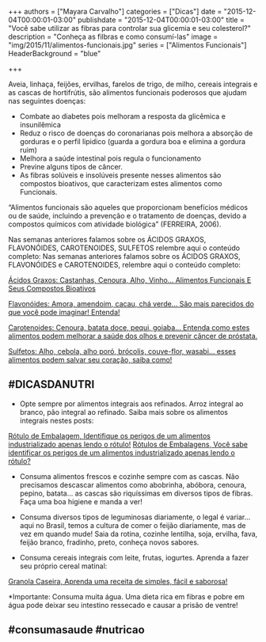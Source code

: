 +++
authors = ["Mayara Carvalho"]
categories = ["Dicas"]
date = "2015-12-04T00:00:01-03:00"
publishdate = "2015-12-04T00:00:01-03:00"
title = "Você sabe utilizar as fibras para controlar sua glicemia e seu colesterol?"
description = "Conheça as filbras e como consumí-las"
image = "img/2015/11/alimentos-funcionais.jpg"
series = ["Alimentos Funcionais"]
  HeaderBackground = "blue"

+++

Aveia, linhaça, feijões, ervilhas, farelos de trigo, de milho, cereais integrais e as cascas de hortifrútis, são alimentos funcionais poderosos que ajudam nas seguintes doenças:

- Combate ao diabetes pois melhoram a resposta da glicêmica e insunilêmica
- Reduz o risco de doenças do coronarianas pois melhora a absorção de gorduras e o perfil lipidico (guarda a gordura boa e elimina a gordura ruim)
- Melhora a saúde intestinal pois regula o funcionamento
- Previne alguns tipos de câncer.
- As fibras solúveis e insolúveis presente nesses alimentos são compostos bioativos, que caracterizam estes alimentos como Funcionais.

“Alimentos funcionais são aqueles que proporcionam benefícios médicos ou de saúde, incluindo a prevenção e o tratamento de doenças, devido a compostos químicos com atividade biológica” (FERREIRA, 2006).

Nas semanas anteriores falamos sobre os ÁCIDOS GRAXOS, FLAVONÓIDES, CAROTENOIDES, SULFETOS relembre aqui o conteúdo completo:
Nas semanas anteriores falamos sobre os ÁCIDOS GRAXOS, FLAVONÓIDES e CAROTENOIDES, relembre aqui o conteúdo completo:

[Ácidos Graxos: Castanhas, Cenoura, Alho, Vinho... Alimentos Funcionais E Seus Compostos Bioativos](http://blog.autoconexao.org.br/post/2015/11/alimentos-funcionais/)

[Flavonóides: Amora, amendoim, cacau, chá verde... São mais parecidos do que você pode imaginar! Entenda!](http://blog.autoconexao.org.br/post/2015/11/alimentos-funcionais-flavonoides/)

[Carotenoides: Cenoura, batata doce, pequi, goiaba... Entenda como estes alimentos podem melhorar a saúde dos olhos e prevenir câncer de próstata.](http://blog.autoconexao.org.br/post/2015/11/alimentos-funcionais-carotenoides/)

[Sulfetos: Alho, cebola, alho poró, brócolis, couve-flor, wasabi... esses alimentos podem salvar seu coração, saiba como!](http://blog.autoconexao.org.br/post/2015/11/alimentos-funcionais-sulfetos/)


## #DICASDANUTRI

- Opte sempre por alimentos integrais aos refinados. Arroz integral ao branco, pão integral ao refinado.
Saiba mais sobre os alimentos integrais nestes posts:

[Rótulo de Embalagem, Identifique os perigos de um alimentos industrializado apenas lendo o rótulo!](http://blog.autoconexao.org.br/post/2015/10/lendo-rotulos-das-embalagens/)
[Rótulos de Embalagens, Você sabe identificar os perigos de um alimentos industrializado apenas lendo o rótulo?](http://blog.autoconexao.org.br/post/2015/10/lendo-rotulos-das-embalagens-continuacao/)

- Consuma alimentos frescos e cozinhe sempre com as cascas. Não precisamos descascar alimentos como abobrinha, abóbora, cenoura, pepino, batata... as cascas são riquíssimas em diversos tipos de fibras. Faça uma boa higiene e manda a ver!

- Consuma diversos tipos de leguminosas diariamente, o legal é variar... aqui no Brasil, temos a cultura de comer o feijão diariamente, mas de vez em quando mude! Saia da rotina, cozinhe lentilha, soja, ervilha, fava, feijão branco, fradinho, preto, conheça novos sabores.

- Consuma cereais integrais com leite, frutas, iogurtes.
Aprenda a fazer seu próprio cereal matinal:

[Granola Caseira, Aprenda uma receita de simples, fácil e saborosa!](http://blog.autoconexao.org.br/post/2015/09/fuja-das-embalagens/)                                                                                                          



*Importante: Consuma muita água. Uma dieta rica em fibras e pobre em água pode deixar seu intestino ressecado e causar a prisão de ventre!

## #consumasaude  #nutricao

